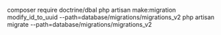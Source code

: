 composer require doctrine/dbal
php artisan make:migration modify_id_to_uuid --path=database/migrations/migrations_v2
php artisan migrate --path=database/migrations/migrations_v2
